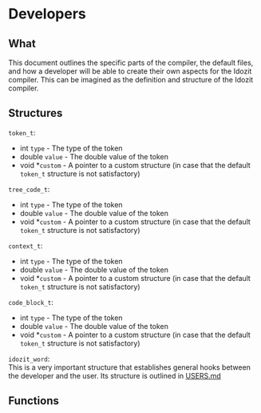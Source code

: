 # Developers

## What
This document outlines the specific parts of the compiler, the default files, and how a developer will be able to create their own aspects for the Idozit compiler. This can be imagined as the definition and structure of the Idozit compiler.

## Structures
`token_t`:
* int `type` - The type of the token
* double `value` - The double value of the token
* void *`custom` - A pointer to a custom structure (in case that the default `token_t` structure is not satisfactory)

`tree_code_t`:
* int `type` - The type of the token
* double `value` - The double value of the token
* void *`custom` - A pointer to a custom structure (in case that the default `token_t` structure is not satisfactory)


`context_t`:
* int `type` - The type of the token
* double `value` - The double value of the token
* void *`custom` - A pointer to a custom structure (in case that the default `token_t` structure is not satisfactory)


`code_block_t`:
* int `type` - The type of the token
* double `value` - The double value of the token
* void *`custom` - A pointer to a custom structure (in case that the default `token_t` structure is not satisfactory)

`idozit_word`:<br>
This is a very important structure that establishes general hooks between the developer and the user. Its structure is outlined in <a href="USERS.md#idozit-word">USERS.md</a>

## Functions

